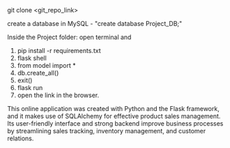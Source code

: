 git clone <git_repo_link>

create a database in MySQL - "create database Project_DB;"

Inside the Project folder: open terminal and

1. pip install -r requirements.txt
2. flask shell
3. from model import *
4. db.create_all()
5. exit()
6. flask run
7. open the link in the browser.

This online application was created with Python and the Flask framework, and it makes use of SQLAlchemy for effective product sales management. Its user-friendly interface and strong backend improve business processes by streamlining sales tracking, inventory management, and customer relations.
